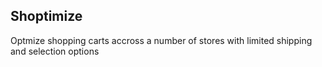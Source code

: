 ## Shoptimize

Optmize shopping carts accross a number of stores with limited shipping and selection options
